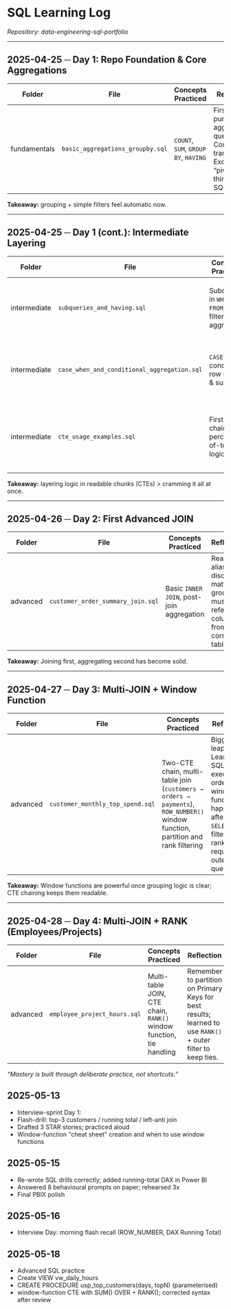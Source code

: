# SQL Learning Log  
_Repository: data-engineering-sql-portfolio_  

---

## 2025-04-25 ─ Day 1: Repo Foundation & Core Aggregations
| Folder | File | Concepts Practiced | Reflection |
|--------|------|-------------------|------------|
| fundamentals | `basic_aggregations_groupby.sql` | `COUNT`, `SUM`, `GROUP BY`, `HAVING` | First pass at pure-aggregation queries. Comfortable translating Excel-style “pivot” thinking into SQL syntax. |

**Takeaway:** grouping + simple filters feel automatic now.

---

## 2025-04-25 ─ Day 1 (cont.): Intermediate Layering
| Folder | File | Concepts Practiced | Reflection |
|--------|------|-------------------|------------|
| intermediate | `subqueries_and_having.sql` | Subqueries in `WHERE` / `FROM`, filtering aggregates | Learned why subquery aliases & `HAVING` order matter. |
| intermediate | `case_when_and_conditional_aggregation.sql` | `CASE WHEN`, conditional row counts & sums | Forced to think row-level vs aggregate context—big “click” moment. |
| intermediate | `cte_usage_examples.sql` | First CTE chain; percent-of-total logic | CTEs feel cleaner than nested subqueries; easier to read and debug. |

**Takeaway:** layering logic in readable chunks (CTEs) > cramming it all at once.

---

## 2025-04-26 ─ Day 2: First Advanced JOIN
| Folder | File | Concepts Practiced | Reflection |
|--------|------|-------------------|------------|
| advanced | `customer_order_summary_join.sql` | Basic `INNER JOIN`, post-join aggregation | Realized alias discipline matters; grouping must reference columns from the correct table. |

**Takeaway:** Joining first, aggregating second has become solid.

---

## 2025-04-27 ─ Day 3: Multi-JOIN + Window Function
| Folder | File | Concepts Practiced | Reflection |
|--------|------|-------------------|------------|
| advanced | `customer_monthly_top_spend.sql` | Two-CTE chain, multi-table join (`customers → orders → payments`), `ROW_NUMBER()` window function, partition and rank filtering | Biggest leap so far. Learning SQL execution order: window functions happen after `SELECT`, so filtering on rank requires an outer query/CTE.

**Takeaway:** Window functions are powerful once grouping logic is clear; CTE chaining keeps them readable.

---

## 2025-04-28 ─ Day 4: Multi-JOIN + RANK (Employees/Projects)

| Folder | File | Concepts Practiced | Reflection |
|--------|------|-------------------|------------|
| advanced | `employee_project_hours.sql` | Multi-table JOIN, CTE chain, `RANK()` window function, tie handling | Remember to partition on Primary Keys for best results; learned to use `RANK()` + outer filter to keep ties. |

_“Mastery is built through deliberate practice, not shortcuts.”_

## 2025-05-13
- Interview-sprint Day 1:
- Flash-drill: top-3 customers / running total / left-anti join
- Drafted 3 STAR stories; practiced aloud
- Window-function "cheat sheet" creation and when to use window functions

## 2025-05-15
- Re-wrote SQL drills correctly; added running-total DAX in Power BI
- Answered 8 behavioural prompts on paper; rehearsed 3x
- Final PBIX polish

## 2025-05-16
- Interview Day: morning flash recall (ROW_NUMBER, DAX Running Total)

## 2025-05-18
- Advanced SQL practice
- Create VIEW vw_daily_hours
- CREATE PROCEDURE usp_top_customers(days, topN) (parameterised)
- window-function CTE with SUM() OVER + RANK(); corrected syntax after review